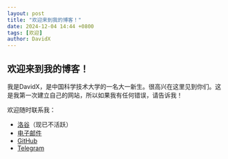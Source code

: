 ```yaml
---
layout: post
title: "欢迎来到我的博客！"
date: 2024-12-04 14:44 +0800
tags: [欢迎]
author: DavidX
---
```

## 欢迎来到我的博客！

我是DavidX，是中国科学技术大学的一名大一新生。很高兴在这里见到你们。这是我第一次建立自己的网站，所以如果我有任何错误，请告诉我！

欢迎随时联系我：

- [洛谷](https://www.luogu.com/user/86840)（现已不活跃）
- [电子邮件](mailto:blog-zh@davidx.top)
- [GitHub](https://github.com/Davidasx)
- [Telegram](https://t.me/davidasx)
